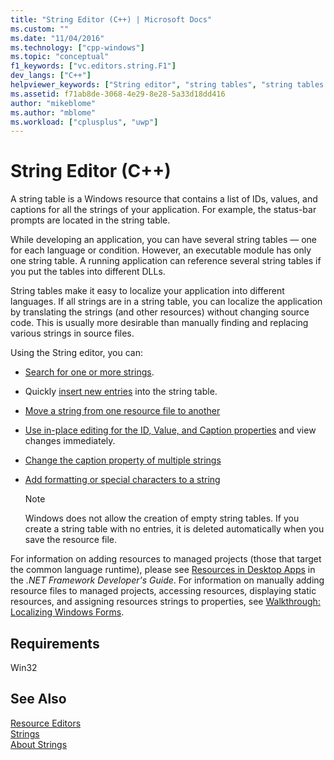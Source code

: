 ```yaml
---
title: "String Editor (C++) | Microsoft Docs"
ms.custom: ""
ms.date: "11/04/2016"
ms.technology: ["cpp-windows"]
ms.topic: "conceptual"
f1_keywords: ["vc.editors.string.F1"]
dev_langs: ["C++"]
helpviewer_keywords: ["String editor", "string tables", "string tables [C++], String editor", "string editing", "string editing, string tables", "resource editors [C++], String editor", "strings [C++], editing"]
ms.assetid: f71ab8de-3068-4e29-8e28-5a33d18dd416
author: "mikeblome"
ms.author: "mblome"
ms.workload: ["cplusplus", "uwp"]
---
```

# String Editor (C++)

A string table is a Windows resource that contains a list of IDs, values, and captions for all the strings of your application. For example, the status-bar prompts are located in the string table.

While developing an application, you can have several string tables — one for each language or condition. However, an executable module has only one string table. A running application can reference several string tables if you put the tables into different DLLs.

String tables make it easy to localize your application into different languages. If all strings are in a string table, you can localize the application by translating the strings (and other resources) without changing source code. This is usually more desirable than manually finding and replacing various strings in source files.

Using the String editor, you can:

- [Search for one or more strings](../windows/finding-a-string.md).

- Quickly [insert new entries](../windows/adding-or-deleting-a-string.md) into the string table.

- [Move a string from one resource file to another](../windows/moving-a-string-from-one-resource-file-to-another.md)

- [Use in-place editing for the ID, Value, and Caption properties](../windows/changing-the-properties-of-a-string.md) and view changes immediately.

- [Change the caption property of multiple strings](../windows/changing-the-caption-property-of-multiple-strings.md)

- [Add formatting or special characters to a string](../windows/adding-formatting-or-special-characters-to-a-string.md)

   > [!NOTE]
   > Windows does not allow the creation of empty string tables. If you create a string table with no entries, it is deleted automatically when you save the resource file.

For information on adding resources to managed projects (those that target the common language runtime), please see [Resources in Desktop Apps](/dotnet/framework/resources/index) in the *.NET Framework Developer's Guide*. For information on manually adding resource files to managed projects, accessing resources, displaying static resources, and assigning resources strings to properties, see [Walkthrough: Localizing Windows Forms](/previous-versions/visualstudio/visual-studio-2010/y99d1cd3\(v=vs.100\)).

## Requirements

Win32

## See Also

[Resource Editors](../windows/resource-editors.md)<br/>
[Strings](https://msdn.microsoft.com/library/windows/desktop/ms646979.aspx)<br/>
[About Strings](/windows/desktop/menurc/about-strings)

